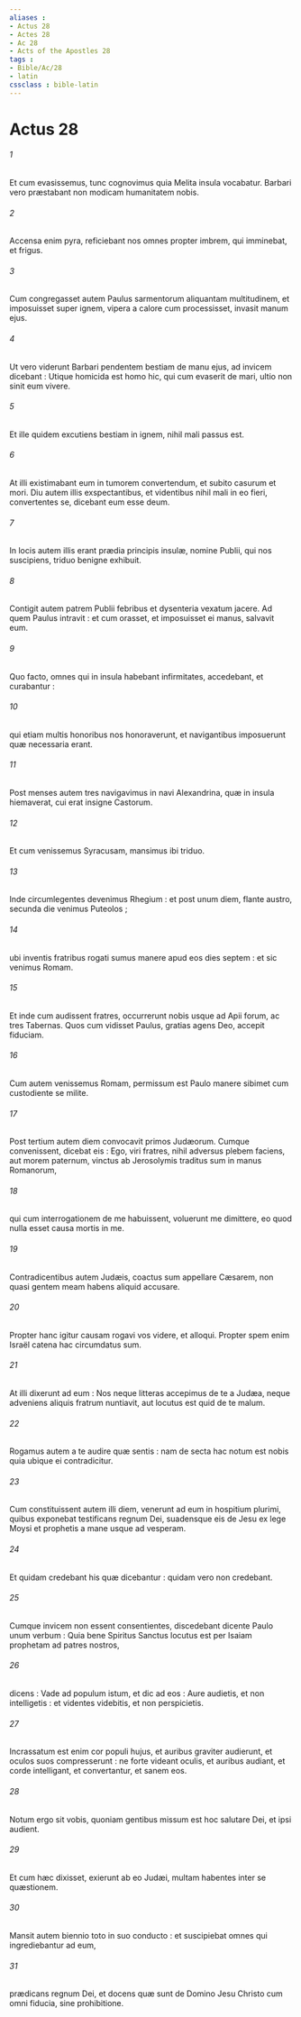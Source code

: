 ```yaml
---
aliases : 
- Actus 28
- Actes 28
- Ac 28
- Acts of the Apostles 28
tags : 
- Bible/Ac/28
- latin
cssclass : bible-latin
---
```


# Actus 28

###### 1
Et cum evasissemus, tunc cognovimus quia Melita insula vocabatur. Barbari vero præstabant non modicam humanitatem nobis.
###### 2
Accensa enim pyra, reficiebant nos omnes propter imbrem, qui imminebat, et frigus.
###### 3
Cum congregasset autem Paulus sarmentorum aliquantam multitudinem, et imposuisset super ignem, vipera a calore cum processisset, invasit manum ejus.
###### 4
Ut vero viderunt Barbari pendentem bestiam de manu ejus, ad invicem dicebant : Utique homicida est homo hic, qui cum evaserit de mari, ultio non sinit eum vivere.
###### 5
Et ille quidem excutiens bestiam in ignem, nihil mali passus est.
###### 6
At illi existimabant eum in tumorem convertendum, et subito casurum et mori. Diu autem illis exspectantibus, et videntibus nihil mali in eo fieri, convertentes se, dicebant eum esse deum.
###### 7
In locis autem illis erant prædia principis insulæ, nomine Publii, qui nos suscipiens, triduo benigne exhibuit.
###### 8
Contigit autem patrem Publii febribus et dysenteria vexatum jacere. Ad quem Paulus intravit : et cum orasset, et imposuisset ei manus, salvavit eum.
###### 9
Quo facto, omnes qui in insula habebant infirmitates, accedebant, et curabantur :
###### 10
qui etiam multis honoribus nos honoraverunt, et navigantibus imposuerunt quæ necessaria erant.
###### 11
Post menses autem tres navigavimus in navi Alexandrina, quæ in insula hiemaverat, cui erat insigne Castorum.
###### 12
Et cum venissemus Syracusam, mansimus ibi triduo.
###### 13
Inde circumlegentes devenimus Rhegium : et post unum diem, flante austro, secunda die venimus Puteolos ;
###### 14
ubi inventis fratribus rogati sumus manere apud eos dies septem : et sic venimus Romam.
###### 15
Et inde cum audissent fratres, occurrerunt nobis usque ad Apii forum, ac tres Tabernas. Quos cum vidisset Paulus, gratias agens Deo, accepit fiduciam.
###### 16
Cum autem venissemus Romam, permissum est Paulo manere sibimet cum custodiente se milite.
###### 17
Post tertium autem diem convocavit primos Judæorum. Cumque convenissent, dicebat eis : Ego, viri fratres, nihil adversus plebem faciens, aut morem paternum, vinctus ab Jerosolymis traditus sum in manus Romanorum,
###### 18
qui cum interrogationem de me habuissent, voluerunt me dimittere, eo quod nulla esset causa mortis in me.
###### 19
Contradicentibus autem Judæis, coactus sum appellare Cæsarem, non quasi gentem meam habens aliquid accusare.
###### 20
Propter hanc igitur causam rogavi vos videre, et alloqui. Propter spem enim Israël catena hac circumdatus sum.
###### 21
At illi dixerunt ad eum : Nos neque litteras accepimus de te a Judæa, neque adveniens aliquis fratrum nuntiavit, aut locutus est quid de te malum.
###### 22
Rogamus autem a te audire quæ sentis : nam de secta hac notum est nobis quia ubique ei contradicitur.
###### 23
Cum constituissent autem illi diem, venerunt ad eum in hospitium plurimi, quibus exponebat testificans regnum Dei, suadensque eis de Jesu ex lege Moysi et prophetis a mane usque ad vesperam.
###### 24
Et quidam credebant his quæ dicebantur : quidam vero non credebant.
###### 25
Cumque invicem non essent consentientes, discedebant dicente Paulo unum verbum : Quia bene Spiritus Sanctus locutus est per Isaiam prophetam ad patres nostros,
###### 26
dicens : Vade ad populum istum, et dic ad eos : Aure audietis, et non intelligetis : et videntes videbitis, et non perspicietis.
###### 27
Incrassatum est enim cor populi hujus, et auribus graviter audierunt, et oculos suos compresserunt : ne forte videant oculis, et auribus audiant, et corde intelligant, et convertantur, et sanem eos.
###### 28
Notum ergo sit vobis, quoniam gentibus missum est hoc salutare Dei, et ipsi audient.
###### 29
Et cum hæc dixisset, exierunt ab eo Judæi, multam habentes inter se quæstionem.
###### 30
Mansit autem biennio toto in suo conducto : et suscipiebat omnes qui ingrediebantur ad eum,
###### 31
prædicans regnum Dei, et docens quæ sunt de Domino Jesu Christo cum omni fiducia, sine prohibitione.
